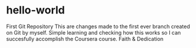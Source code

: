 # hello-world
First Git Repository
This are changes made to the first ever branch created on Git by myself.
Simple learning and checking how this works so I can succesfully accomplish the Coursera course.
Faith 
&
Dedication
